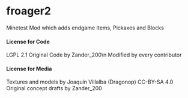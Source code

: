 # froager2
Minetest Mod which adds endgame Items, Pickaxes and Blocks

#### License for Code
LGPL 2.1
Original Code by Zander_200\n
Modified by every contributor

#### License for Media  
Textures and models by Joaquín Villalba (Dragonop) CC-BY-SA 4.0  
Original concept drafts by Zander_200  
